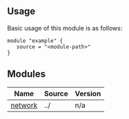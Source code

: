 <!-- BEGIN_TF_DOCS -->



## Usage
Basic usage of this module is as follows:
```hcl
module "example" {
   source = "<module-path>"
}
```





## Modules

| Name | Source | Version |
|------|--------|---------|
| <a name="module_network"></a> [network](#module\_network) | ../ | n/a |





<!-- END_TF_DOCS -->